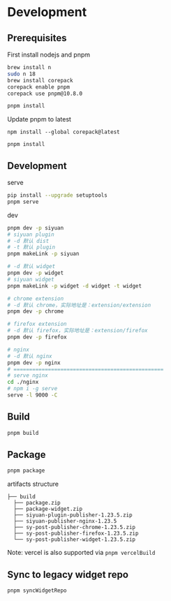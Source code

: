 # Development

## Prerequisites

First install nodejs and pnpm

```bash
brew install n
sudo n 18
brew install corepack
corepack enable pnpm
corepack use pnpm@10.8.0

pnpm install
```

Update pnpm to latest

```
npm install --global corepack@latest

pnpm install
```

## Development

serve

```bash
pip install --upgrade setuptools
pnpm serve
```

dev

```bash
pnpm dev -p siyuan
# siyuan plugin
# -d 默认 dist
# -t 默认 plugin
pnpm makeLink -p siyuan

# -d 默认 widget
pnpm dev -p widget
# siyuan widget 
pnpm makeLink -p widget -d widget -t widget

# chrome extension
# -d 默认 chrome，实际地址是：extension/extension
pnpm dev -p chrome

# firefox extension
# -d 默认 firefox，实际地址是：extension/firefox
pnpm dev -p firefox

# nginx
# -d 默认 nginx
pnpm dev -p nginx
# ================================================
# serve nginx
cd ./nginx
# npm i -g serve
serve -l 9000 -C
```

## Build

```bash
pnpm build
```

## Package

```bash
pnpm package
```

artifacts structure

```
├── build
  ├── package.zip
  ├── package-widget.zip
  ├── siyuan-plugin-publisher-1.23.5.zip
  ├── siyuan-publisher-nginx-1.23.5
  ├── sy-post-publisher-chrome-1.23.5.zip
  ├── sy-post-publisher-firefox-1.23.5.zip
  └── sy-post-publisher-widget-1.23.5.zip
```

Note: vercel is also supported via `pnpm vercelBuild`

## Sync to legacy widget repo

```bash
pnpm syncWidgetRepo
```